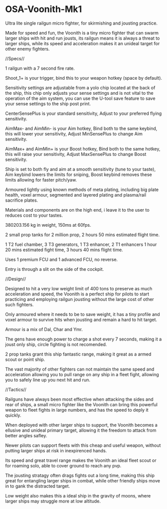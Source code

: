 # OSA-Voonith-Mk1
Ultra lite single railgun micro fighter, for skirmishing and jousting practice.

Made for speed and fun, the Voonith is a tiny micro fighter that can swarm larger ships with hit and run jousts, its railgun means it is always a threat to larger ships, while its speed and acceleration makes it an unideal target for other enemy fighters.

//Specs//

1 railgun with a 7 second fire rate.

Shoot_1+ is your trigger, bind this to your weapon hotkey (space by default).

Sensitivity settings are adjustable from a yolo chip located at the back of the ship, this chip only adjusts your sense settings and is not vital to the operation of the aim system, you can use the U-tool save feature to save your sense settings to the ship post print.

CenterSensePlus is your standard sensitivity, Adjust to your preferred flying sensitivity.

AimMax- and AimMin- is your Aim hotkey, Bind both to the same keybind, this will lower your sensitivity, Adjust MinSensePlus to change Aim sensitivity.

AimMax+ and AimMin+ is your Boost hotkey, Bind both to the same hotkey, this will raise your sensitivity, Adjust MaxSensePlus to change Boost sensitivity.

Ship is set to both fly and aim at a smooth sensitivity (tune to your taste), Aim keybind lowers the limits for sniping, Boost keybind removes these limits allowing for faster pitch/yaw.

Armoured lightly using known methods of meta plating, including big plate health, voxel armour, segmented and layered plating and plasma/rail sacrifice plates.

Materials and components are on the high end, i leave it to the user to reduces cost to your tastes.

380203.156 kg in weight, 150ms at 60fps.

2 small prop tanks for 2 million prop, 2 hours 50 mins estimated flight time.

1 T2 fuel chamber, 3 T3 generators, 1 T3 enhancer, 2 T1 enhancers 1 hour 20 mins estimated fight time, 3 hours 40 mins flight time.

Uses 1 premium FCU and 1 advanced FCU, no reverse.

Entry is through a slit on the side of the cockpit.

//Design//

Designed to hit a very low weight limit of 400 tons to preserve as much acceleration and speed, the Voonith is a perfect ship for pilots to start practicing and employing railgun jousting without the large cost of other such fighters.

Only armoured where it needs to be to save weight, it has a tiny profile and voxel armour to survive hits when jousting and remain a hard to hit target.

Armour is a mix of Dal, Char and Ymr.

The gens have enough power to charge a shot every 7 seconds, making it a joust only ship, circle fighting is not recomended.

2 prop tanks grant this ship fantastic range, making it great as a armed scout or point ship.

The vast majority of other fighters can not maintain the same speed and acceleration allowing you to pull range on any ship in a fleet fight, allowing you to safely line up you next hit and run.


//Tactics//

Railguns have always been most effective when attacking the sides and rear of ships, a small micro fighter like the Voonith can bring this powerful weapon to fleet fights in large numbers, and has the speed to deply it quickly.

When deployed with other larger ships to support, the Voonith becomes a ellusive and unideal primary target, allowing it the freedom to attack from better angles safley.

Newer pilots can support fleets with this cheap and useful weapon, without putting larger ships at risk in inexpirenced hands.

Its speed and great travel range makes the Voonith an ideal fleet scout or for roaming solo, able to cover ground to reach any pvp.

The jousting stratagy often drags fights out a long time, making this ship great for entangling larger ships in combat, while other friendly ships move in to gank the distracted target.

Low weight also makes this a ideal ship in the gravity of moons, where larger ships may struggle more at low altitude.
